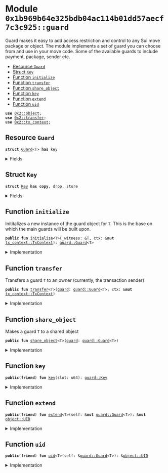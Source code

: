 
<a name="0x1b969b64e325bdb04ac114b01dd57aecf7c3c925_guard"></a>

# Module `0x1b969b64e325bdb04ac114b01dd57aecf7c3c925::guard`

Guard makes it easy to add access restriction and control to any Sui move package or object.
The module implements a set of guard you can choose from and use in your move code. Some of the available
guards to include payment, package, sender etc.


-  [Resource `Guard`](#0x1b969b64e325bdb04ac114b01dd57aecf7c3c925_guard_Guard)
-  [Struct `Key`](#0x1b969b64e325bdb04ac114b01dd57aecf7c3c925_guard_Key)
-  [Function `initialize`](#0x1b969b64e325bdb04ac114b01dd57aecf7c3c925_guard_initialize)
-  [Function `transfer`](#0x1b969b64e325bdb04ac114b01dd57aecf7c3c925_guard_transfer)
-  [Function `share_object`](#0x1b969b64e325bdb04ac114b01dd57aecf7c3c925_guard_share_object)
-  [Function `key`](#0x1b969b64e325bdb04ac114b01dd57aecf7c3c925_guard_key)
-  [Function `extend`](#0x1b969b64e325bdb04ac114b01dd57aecf7c3c925_guard_extend)
-  [Function `uid`](#0x1b969b64e325bdb04ac114b01dd57aecf7c3c925_guard_uid)


<pre><code><b>use</b> <a href="">0x2::object</a>;
<b>use</b> <a href="">0x2::transfer</a>;
<b>use</b> <a href="">0x2::tx_context</a>;
</code></pre>



<a name="0x1b969b64e325bdb04ac114b01dd57aecf7c3c925_guard_Guard"></a>

## Resource `Guard`



<pre><code><b>struct</b> <a href="guard.md#0x1b969b64e325bdb04ac114b01dd57aecf7c3c925_guard_Guard">Guard</a>&lt;T&gt; <b>has</b> key
</code></pre>



<details>
<summary>Fields</summary>


<dl>
<dt>
<code>id: <a href="_UID">object::UID</a></code>
</dt>
<dd>

</dd>
</dl>


</details>

<a name="0x1b969b64e325bdb04ac114b01dd57aecf7c3c925_guard_Key"></a>

## Struct `Key`



<pre><code><b>struct</b> <a href="guard.md#0x1b969b64e325bdb04ac114b01dd57aecf7c3c925_guard_Key">Key</a> <b>has</b> <b>copy</b>, drop, store
</code></pre>



<details>
<summary>Fields</summary>


<dl>
<dt>
<code>slot: u64</code>
</dt>
<dd>

</dd>
</dl>


</details>

<a name="0x1b969b64e325bdb04ac114b01dd57aecf7c3c925_guard_initialize"></a>

## Function `initialize`

Inititalizes a new instance of the guard object for <code>T</code>.
This is the base on which the main guards will be built upon.


<pre><code><b>public</b> <b>fun</b> <a href="guard.md#0x1b969b64e325bdb04ac114b01dd57aecf7c3c925_guard_initialize">initialize</a>&lt;T&gt;(_witness: &T, ctx: &<b>mut</b> <a href="_TxContext">tx_context::TxContext</a>): <a href="guard.md#0x1b969b64e325bdb04ac114b01dd57aecf7c3c925_guard_Guard">guard::Guard</a>&lt;T&gt;
</code></pre>



<details>
<summary>Implementation</summary>


<pre><code><b>public</b> <b>fun</b> <a href="guard.md#0x1b969b64e325bdb04ac114b01dd57aecf7c3c925_guard_initialize">initialize</a>&lt;T&gt;(_witness: &T, ctx: &<b>mut</b> TxContext): <a href="guard.md#0x1b969b64e325bdb04ac114b01dd57aecf7c3c925_guard_Guard">Guard</a>&lt;T&gt; {
    <a href="guard.md#0x1b969b64e325bdb04ac114b01dd57aecf7c3c925_guard_Guard">Guard</a>&lt;T&gt; {
        id: <a href="_new">object::new</a>(ctx)
    }
}
</code></pre>



</details>

<a name="0x1b969b64e325bdb04ac114b01dd57aecf7c3c925_guard_transfer"></a>

## Function `transfer`

Transfers a guard <code>T</code> to an owner (currently, the transaction sender)


<pre><code><b>public</b> <b>fun</b> <a href="">transfer</a>&lt;T&gt;(<a href="guard.md#0x1b969b64e325bdb04ac114b01dd57aecf7c3c925_guard">guard</a>: <a href="guard.md#0x1b969b64e325bdb04ac114b01dd57aecf7c3c925_guard_Guard">guard::Guard</a>&lt;T&gt;, ctx: &<b>mut</b> <a href="_TxContext">tx_context::TxContext</a>)
</code></pre>



<details>
<summary>Implementation</summary>


<pre><code><b>public</b> <b>fun</b> <a href="">transfer</a>&lt;T&gt;(<a href="guard.md#0x1b969b64e325bdb04ac114b01dd57aecf7c3c925_guard">guard</a>: <a href="guard.md#0x1b969b64e325bdb04ac114b01dd57aecf7c3c925_guard_Guard">Guard</a>&lt;T&gt;, ctx: &<b>mut</b> TxContext) {
    <a href="_transfer">transfer::transfer</a>(<a href="guard.md#0x1b969b64e325bdb04ac114b01dd57aecf7c3c925_guard">guard</a>, <a href="_sender">tx_context::sender</a>(ctx))
}
</code></pre>



</details>

<a name="0x1b969b64e325bdb04ac114b01dd57aecf7c3c925_guard_share_object"></a>

## Function `share_object`

Makes a guard <code>T</code> to a shared object


<pre><code><b>public</b> <b>fun</b> <a href="guard.md#0x1b969b64e325bdb04ac114b01dd57aecf7c3c925_guard_share_object">share_object</a>&lt;T&gt;(<a href="guard.md#0x1b969b64e325bdb04ac114b01dd57aecf7c3c925_guard">guard</a>: <a href="guard.md#0x1b969b64e325bdb04ac114b01dd57aecf7c3c925_guard_Guard">guard::Guard</a>&lt;T&gt;)
</code></pre>



<details>
<summary>Implementation</summary>


<pre><code><b>public</b> <b>fun</b> <a href="guard.md#0x1b969b64e325bdb04ac114b01dd57aecf7c3c925_guard_share_object">share_object</a>&lt;T&gt;(<a href="guard.md#0x1b969b64e325bdb04ac114b01dd57aecf7c3c925_guard">guard</a>: <a href="guard.md#0x1b969b64e325bdb04ac114b01dd57aecf7c3c925_guard_Guard">Guard</a>&lt;T&gt;) {
    <a href="_share_object">transfer::share_object</a>(<a href="guard.md#0x1b969b64e325bdb04ac114b01dd57aecf7c3c925_guard">guard</a>)
}
</code></pre>



</details>

<a name="0x1b969b64e325bdb04ac114b01dd57aecf7c3c925_guard_key"></a>

## Function `key`



<pre><code><b>public</b>(<b>friend</b>) <b>fun</b> <a href="guard.md#0x1b969b64e325bdb04ac114b01dd57aecf7c3c925_guard_key">key</a>(slot: u64): <a href="guard.md#0x1b969b64e325bdb04ac114b01dd57aecf7c3c925_guard_Key">guard::Key</a>
</code></pre>



<details>
<summary>Implementation</summary>


<pre><code><b>public</b>(<b>friend</b>) <b>fun</b> <a href="guard.md#0x1b969b64e325bdb04ac114b01dd57aecf7c3c925_guard_key">key</a>(slot: u64): <a href="guard.md#0x1b969b64e325bdb04ac114b01dd57aecf7c3c925_guard_Key">Key</a> {
    <a href="guard.md#0x1b969b64e325bdb04ac114b01dd57aecf7c3c925_guard_Key">Key</a> { slot }
}
</code></pre>



</details>

<a name="0x1b969b64e325bdb04ac114b01dd57aecf7c3c925_guard_extend"></a>

## Function `extend`



<pre><code><b>public</b>(<b>friend</b>) <b>fun</b> <a href="guard.md#0x1b969b64e325bdb04ac114b01dd57aecf7c3c925_guard_extend">extend</a>&lt;T&gt;(self: &<b>mut</b> <a href="guard.md#0x1b969b64e325bdb04ac114b01dd57aecf7c3c925_guard_Guard">guard::Guard</a>&lt;T&gt;): &<b>mut</b> <a href="_UID">object::UID</a>
</code></pre>



<details>
<summary>Implementation</summary>


<pre><code><b>public</b>(<b>friend</b>) <b>fun</b> <a href="guard.md#0x1b969b64e325bdb04ac114b01dd57aecf7c3c925_guard_extend">extend</a>&lt;T&gt;(self: &<b>mut</b> <a href="guard.md#0x1b969b64e325bdb04ac114b01dd57aecf7c3c925_guard_Guard">Guard</a>&lt;T&gt;): &<b>mut</b> UID {
    &<b>mut</b> self.id
}
</code></pre>



</details>

<a name="0x1b969b64e325bdb04ac114b01dd57aecf7c3c925_guard_uid"></a>

## Function `uid`



<pre><code><b>public</b>(<b>friend</b>) <b>fun</b> <a href="guard.md#0x1b969b64e325bdb04ac114b01dd57aecf7c3c925_guard_uid">uid</a>&lt;T&gt;(self: &<a href="guard.md#0x1b969b64e325bdb04ac114b01dd57aecf7c3c925_guard_Guard">guard::Guard</a>&lt;T&gt;): &<a href="_UID">object::UID</a>
</code></pre>



<details>
<summary>Implementation</summary>


<pre><code><b>public</b>(<b>friend</b>) <b>fun</b> <a href="guard.md#0x1b969b64e325bdb04ac114b01dd57aecf7c3c925_guard_uid">uid</a>&lt;T&gt;(self: &<a href="guard.md#0x1b969b64e325bdb04ac114b01dd57aecf7c3c925_guard_Guard">Guard</a>&lt;T&gt;): &UID {
    &self.id
}
</code></pre>



</details>
